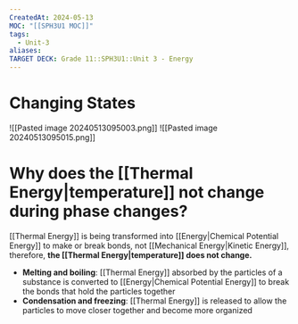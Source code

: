 ```yaml
---
CreatedAt: 2024-05-13
MOC: "[[SPH3U1 MOC]]"
tags:
  - Unit-3
aliases: 
TARGET DECK: Grade 11::SPH3U1::Unit 3 - Energy
---
```


# Changing States

![[Pasted image 20240513095003.png]]
![[Pasted image 20240513095015.png]]


# Why does the [[Thermal Energy|temperature]] not change during phase changes?
[[Thermal Energy]] is being transformed into [[Energy|Chemical Potential Energy]] to make or break bonds, not [[Mechanical Energy|Kinetic Energy]], therefore, **the [[Thermal Energy|temperature]] does not change.**

- **Melting and boiling**: [[Thermal Energy]] absorbed by the particles of a substance is converted to [[Energy|Chemical Potential Energy]] to break the bonds that hold the particles together
- **Condensation and freezing**: [[Thermal Energy]] is released to allow the particles to move closer together and become more organized
